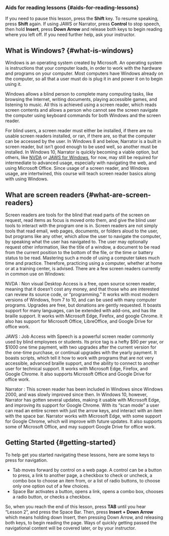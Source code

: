 ### Aids for reading lessons {#aids-for-reading-lessons}

If you need to pause this lesson, press the **Shift** key. To resume
speaking, press **Shift** again. If using JAWS or Narrator, press
**Control** to stop speech, then hold **Insert**, press **Down Arrow**
and release both keys to begin reading where you left off. If you need
further help, ask your instructor.

What is Windows? {#what-is-windows}
----------------

Windows is an operating system created by Microsoft. An operating system
is instructions that your computer loads, in order to work with the
hardware and programs on your computer. Most computers have Windows
already on the computer, so all that a user must do is plug it in and
power it on to begin using it.

Windows allows a blind person to complete many computing tasks, like
browsing the Internet, writing documents, playing accessible games, and
listening to music. All this is achieved using a screen reader, which
reads screen contents and allows a person who cannot see the screen navigate the computer
using keyboard commands for both Windows and the screen reader.

For blind users, a screen reader must either be installed, if there are
no usable screen readers installed, or ran, if there are, so that the
computer can be accessed by the user. In Windows 8 and below,
Narrator is a built in screen reader, but isn’t good enough to be used
well, so another must be installed. In Windows 10, Narrator is quickly
becoming a viable option, but others, like
[NVDA](https://www.nvaccess.org) or [JAWS for
Windows](https://www.freedomscientific.com/products/software/jaws/), for
now, may still be required for intermediate to advanced usage,
especially with navigating the web, and using Microsoft Office. Since
usage of a screen reader, and Windows usage, are intertwined, this
course will teach screen reader basics along with using Windows.

What are screen readers {#what-are-screen-readers}
-----------------------

Screen readers are tools for the blind that read parts of the screen on
request, read items as focus is moved onto them, and give the blind user
tools to interact with the program one is in. Screen readers are not
simply tools that read email, web pages, documents, or folders aloud to
the user, but programs like any other, which allow the user to navigate
the computer, by speaking what the user has navigated to. The user may
optionally request other information, like the title of a window, a
document to be read from the current position to the bottom of the file,
or the time or battery status to be read. Mastering such a mode of using
a computer takes much time and practice. Therefore, practicing using a
computer, whether at home or at a training center, is advised. There are
a few screen readers currently in common use on Windows:

NVDA
:   Non visual Desktop Access is a free, open source screen reader,
    meaning that it doesn’t cost any money, and that those who are
    interested can review its source code, or “programming.” It works
    with most modern versions of Windows, from 7 to 10, and can be used
    with many computer programs. Upgrades are free, but donations are
    gently requested. It boasts support for many languages, can be
    extended with add-ons, and has lite braille support. It works with
    Microsoft Edge, Firefox, and google Chrome. It also has support for
    Microsoft Office, LibreOffice, and Google Drive for office work.

JAWS
:   Job Access with Speech is a powerful screen reader commonly used by
    blind employees or students. Its price tag is a hefty $90 per year,
    or $1000 one time payment, with two upgrades after the current
    version for the one-time purchase, or continual upgrades with the
    yearly payment. It boasts scripts, which tell it how to work with
    programs that are not very accessible, advanced braille support, and
    the ability to connect to another user for technical support. It
    works with Microsoft Edge, Firefox, and Google Chrome. It also
    supports Microsoft Office and Google Drive for office work.

Narrator
:   This screen reader has been included in Windows since Windows 2000,
    and was slowly improved since then. In Windows 10, however, Narrator
    has gotten several updates, making it usable with Microsoft Edge,
    and improving its support for Google Chrome. With its “scan mode” a
    user can read an entire screen with just the arrow keys, and
    interact with an item with the space bar. Narrator works with
    Microsoft Edge, with some support for Google Chrome, which will
    improve with future updates. It also supports some of Microsoft
    Office, and may support Google Drive for office work.

Getting Started {#getting-started}
---------------

To help get you started navigating these lessons, here are some keys to
press for navigation.

-   Tab moves forward by control on a web page. A control can be a
    button to press, a link to another page, a checkbox to check or
    uncheck, a combo box to choose an item from, or a list of radio
    buttons, to choose only one option out of a few choices.
-   Space Bar activates a button, opens a link, opens a combo box,
    chooses a radio button, or checks a checkbox.

So, when you reach the end of this lesson, press **TAB** until you hear
“Lesson 2”, and press the Space Bar. Then, press **Insert + Down Arrow**
which means holding down Insert, then pressing Down Arrow, and releasing
both keys, to begin reading the page. Ways of quickly getting passed the
navigational content will be covered later, or by your instructor.
